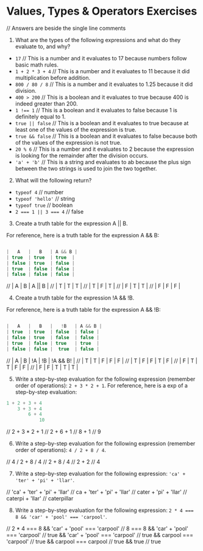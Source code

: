 # Values, Types & Operators Exercises
// Answers are beside the single line comments


1. What are the types of the following expressions and what do they evaluate to, and why?
* `17`
// This is a number and it evaluates to 17 because numbers follow basic math rules.
* `1 + 2 * 3 + 4`
// This is a number and it evaluates to 11 because it did multiplication before addition.
* `800 / 80 / 8`
// This is a number and it evaluates to 1.25 because it did division.
* `400 > 200`
// This is a boolean and it evaluates to true because 400 is indeed greater than 200.
* `1 !== 1`
// This is a boolean and it evaluates to false because 1 is definitely equal to 1.
* `true || false`
// This is a boolean and it evaluates to true because at least one of the values of the expression is true.
* `true && false`
// This is a boolean and it evaluates to false because both of the values of the expression is not true.
* `20 % 6`
// This is a number and it evaluates to 2 because the expression is looking for the remainder after the division occurs.
* `'a' + 'b'`
// This is a string and evaluates to ab because the plus sign between the two strings is used to join the two together.


2. What will the following return?
* `typeof 4`
// number
*  `typeof 'hello'`
// string
*  `typeof true`
// boolean
* `2 === 1 || 3 === 4`
// false


3. Create a truth table for the expression A || B.

For reference, here is a truth table for the expression A && B:

``` js

|   A   |   B   | A && B |
| true  | true  | true  |
| false | true  | false |
| true  | false | false |
| false | false | false |
```

//      | A | B | A || B |
//      | T | T |    T   |
//      | T | F |    T   |
//      | F | T |    T   |
//      | F | F |    F   |


4. Create a truth table for the expression !A && !B.

For reference, here is a truth table for the expression A && !B:

``` js

|   A   |   B   |   !B   | A && B |
| true  | true  | false  | false |
| false | true  | false  | false |
| true  | false | true   | true  |
| false | false |  true  | false |
```

//      | A | B | !A | !B | !A && B! |
//      | T | T |  F |  F |     F    |
//      | T | F |  F |  T |     F    |
//      | F | T |  T |  F |     F    |
//      | F | F |  T |  T |     T    |   


5. Write a step-by-step evaluation for the following expression (remember order of operations): `2 + 3 * 2 + 1`.
  For reference, here is a exp of a step-by-step evaluation:
  ```js
  1 + 2 + 3 + 4
      3 + 3 + 4
          6 + 4
              10
  ```

//  2 + 3 * 2 + 1
//      2 + 6 + 1
//          8 + 1
//              9


 6. Write a step-by-step evaluation for the following expression (remember order of operations): `4 / 2 + 8 / 4`.

 //   4 / 2 + 8 / 4
//        2 + 8 / 4
//            2 + 2
//                4


 7. Write a step-by-step evaluation for the following expression: `'ca' + 'ter' + 'pi' + 'llar'`.

 //  'ca' + 'ter' + 'pi' + 'llar'
 //    ca + 'ter' + 'pi' + 'llar'
 //         cater + 'pi' + 'llar'
 //              caterpi + 'llar'
 //                   caterpillar


 8. Write a step-by-step evaluation for the following expression: `2 * 4 === 8 && 'car' + 'pool' === 'carpool'`.

//  2 * 4 === 8 && 'car' + 'pool' === 'carpool'
//      8 === 8 && 'car' + 'pool' === 'carpool'
//         true && 'car' + 'pool' === 'carpool'
//                true && carpool === 'carpool'
//                  true && carpool === carpool
//                                 true && true
//                                         true
